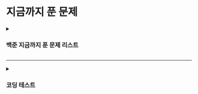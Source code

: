 # 지금까지 푼 문제 

<details markdown = "1">
<summary> <h3> 백준 지금까지 푼 문제 리스트 </h3> </summary>

### ▶ 골드
|      문제      | 레벨 |                           URL                            | 코드 |  
| :------------: | :--: | :------------------------------------------------------: |:--:|
|  |    | [문제]() |[-]()|

---

### ▶ 실버
|      문제      | 레벨 |                           URL                            | 코드 |  
| :------------: | :--: | :------------------------------------------------------: |:--:|
|  |    | [문제]() |[-]()|

---

### ▶ 브론즈
|      문제      | 레벨 |                           URL                            | 코드 |  
| :------------: | :--: | :------------------------------------------------------: |:--:|
|  |    | [문제]() |[-]()|
</details>

---

<details markdown = "1">
<summary> <h3> 코딩 테스트 </h3> </summary>

### ▶ Kakao
|      문제      | 레벨 |                           URL                            | 코드 |  
| :------------: | :--: | :------------------------------------------------------: |:--:|
|  |    | [문제]() |[-]()|

---

</details>


